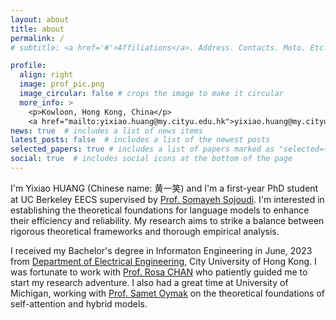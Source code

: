 ```yaml
---
layout: about
title: about
permalink: /
# subtitle: <a href='#'>Affiliations</a>. Address. Contacts. Moto. Etc.

profile:
  align: right
  image: prof_pic.png
  image_circular: false # crops the image to make it circular
  more_info: >
    <p>Kowloon, Hong Kong, China</p> 
    <a href="mailto:yixiao.huang@my.cityu.edu.hk">yixiao.huang@my.cityu.edu.hk</a>
news: true  # includes a list of news items
latest_posts: false  # includes a list of the newest posts
selected_papers: true # includes a list of papers marked as "selected={true}"
social: true  # includes social icons at the bottom of the page
---
```


I'm Yixiao HUANG (Chinese name: 黄一笑) and I'm a first-year PhD student at UC Berkeley EECS supervised by [Prof. Somayeh Sojoudi](https://www2.eecs.berkeley.edu/Faculty/Homepages/sojoudi.html). I'm interested in establishing the theoretical foundations for language models to enhance their efficiency and reliability. My research aims to strike a balance between rigorous theoretical frameworks and thorough empirical analysis. 

I received my Bachelor's degree in Informaton Engineering in June, 2023 from [Department of Electrical Engineering](https://www.ee.cityu.edu.hk/), City University of Hong Kong. I was fortunate to work with [Prof. Rosa CHAN](https://cityucompuneurolab.github.io/rosa.html) who patiently guided me to start my research adventure. I also had a great time at University of Michigan, working with [Prof. Samet Oymak](https://intra.ece.ucr.edu/~oymak/index.html) on the theoretical foundations of self-attention and hybrid models. 

